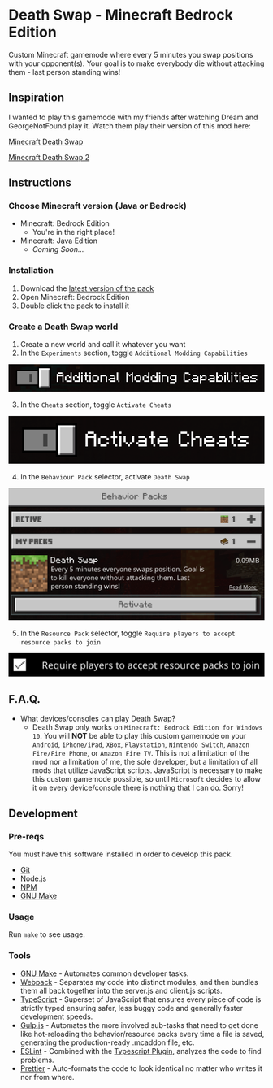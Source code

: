 # Death Swap - Minecraft Bedrock Edition

Custom Minecraft gamemode where every 5 minutes you swap positions with your opponent(s). Your goal is to make everybody die without attacking them - last person standing wins!

## Inspiration

I wanted to play this gamemode with my friends after watching Dream and GeorgeNotFound play it. Watch them play their version of this mod here:

[Minecraft Death Swap](https://www.youtube.com/watch?v=vXS1pXWslxs)

[Minecraft Death Swap 2](https://www.youtube.com/watch?v=KjRfXURKAx8)

## Instructions

### Choose Minecraft version (Java or Bedrock)

- Minecraft: Bedrock Edition
  - You're in the right place!
- Minecraft: Java Edition
  - _Coming Soon..._

### Installation

1. Download the [latest version of the pack](https://github.com/goddtriffin/DeathSwap/releases)
2. Open Minecraft: Bedrock Edition
3. Double click the pack to install it

### Create a Death Swap world

1. Create a new world and call it whatever you want
2. In the `Experiments` section, toggle `Additional Modding Capabilities`

![](assets/images/README.md/toggle-additional-modding-capabilities.PNG)

3. In the `Cheats` section, toggle `Activate Cheats`

![](assets/images/README.md/toggle-activate-cheats.PNG)

4. In the `Behaviour Pack` selector, activate `Death Swap`

![](assets/images/README.md/activate-behaviour-pack.PNG)

5. In the `Resource Pack` selector, toggle `Require players to accept resource packs to join`

![](assets/images/README.md/toggle-require-players-to-accept-resource-packs-to-join.PNG)

## F.A.Q.

- What devices/consoles can play Death Swap?
  - Death Swap only works on `Minecraft: Bedrock Edition for Windows 10`. You will **NOT** be able to play this custom gamemode on your `Android`, `iPhone/iPad`, `XBox`, `Playstation`, `Nintendo Switch`, `Amazon Fire/Fire Phone`, or `Amazon Fire TV`. This is not a limitation of the mod nor a limitation of me, the sole developer, but a limitation of all mods that utilize JavaScript scripts. JavaScript is necessary to make this custom gamemode possible, so until `Microsoft` decides to allow it on every device/console there is nothing that I can do. Sorry!

## Development

### Pre-reqs

You must have this software installed in order to develop this pack.

- [Git](https://git-scm.com/)
- [Node.js](https://nodejs.org/)
- [NPM](https://www.npmjs.com/)
- [GNU Make](https://www.gnu.org/software/make/)

### Usage

Run `make` to see usage.

### Tools

- [GNU Make](https://www.gnu.org/software/make/) - Automates common developer tasks.
- [Webpack](https://webpack.js.org/) - Separates my code into distinct modules, and then bundles them all back together into the server.js and client.js scripts.
- [TypeScript](https://www.typescriptlang.org/) - Superset of JavaScript that ensures every piece of code is strictly typed ensuring safer, less buggy code and generally faster development speeds.
- [Gulp.js](https://gulpjs.com/) - Automates the more involved sub-tasks that need to get done like hot-reloading the behavior/resource packs every time a file is saved, generating the production-ready .mcaddon file, etc.
- [ESLint](https://eslint.org/) - Combined with the [Typescript Plugin](https://github.com/typescript-eslint/typescript-eslint), analyzes the code to find problems.
- [Prettier](https://prettier.io/) - Auto-formats the code to look identical no matter who writes it nor from where.
